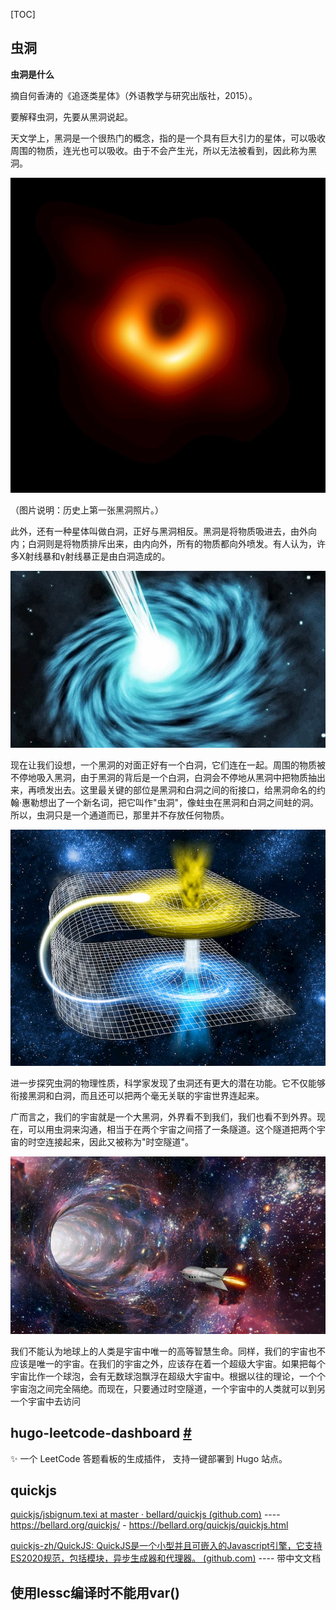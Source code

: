 [TOC]

## 虫洞

**虫洞是什么**

摘自何香涛的《追逐类星体》（外语教学与研究出版社，2015）。

要解释虫洞，先要从黑洞说起。

天文学上，黑洞是一个很热门的概念，指的是一个具有巨大引力的星体，可以吸收周围的物质，连光也可以吸收。由于不会产生光，所以无法被看到，因此称为黑洞。

![img](./imgs/bg2021071514.jpg)

（图片说明：历史上第一张黑洞照片。）

此外，还有一种星体叫做白洞，正好与黑洞相反。黑洞是将物质吸进去，由外向内；白洞则是将物质排斥出来，由内向外，所有的物质都向外喷发。有人认为，许多X射线暴和γ射线暴正是由白洞造成的。

![img](./imgs/bg2021071515.jpg)

现在让我们设想，一个黑洞的对面正好有一个白洞，它们连在一起。周围的物质被不停地吸入黑洞，由于黑洞的背后是一个白洞，白洞会不停地从黑洞中把物质抽出来，再喷发出去。这里最关键的部位是黑洞和白洞之间的衔接口，给黑洞命名的约翰·惠勒想出了一个新名词，把它叫作"虫洞"，像蛀虫在黑洞和白洞之间蛀的洞。所以，虫洞只是一个通道而已，那里并不存放任何物质。

![img](./imgs/bg2021071516.jpg)

进一步探究虫洞的物理性质，科学家发现了虫洞还有更大的潜在功能。它不仅能够衔接黑洞和白洞，而且还可以把两个毫无关联的宇宙世界连起来。

广而言之，我们的宇宙就是一个大黑洞，外界看不到我们，我们也看不到外界。现在，可以用虫洞来沟通，相当于在两个宇宙之间搭了一条隧道。这个隧道把两个宇宙的时空连接起来，因此又被称为"时空隧道"。

![img](./imgs/bg2021071517.jpg)

我们不能认为地球上的人类是宇宙中唯一的高等智慧生命。同样，我们的宇宙也不应该是唯一的宇宙。在我们的宇宙之外，应该存在着一个超级大宇宙。如果把每个宇宙比作一个球泡，会有无数球泡飘浮在超级大宇宙中。根据以往的理论，一个个宇宙泡之间完全隔绝。而现在，只要通过时空隧道，一个宇宙中的人类就可以到另一个宇宙中去访问



## hugo-leetcode-dashboard [#](https://github.com/lryong/hugo-leetcode-dashboard)

✨ 一个 LeetCode 答题看板的生成插件， 支持一键部署到 Hugo 站点。



## quickjs

[quickjs/jsbignum.texi at master · bellard/quickjs (github.com)](https://github.com/bellard/quickjs/blob/master/doc/jsbignum.texi) ---- https://bellard.org/quickjs/  - https://bellard.org/quickjs/quickjs.html

[quickjs-zh/QuickJS: QuickJS是一个小型并且可嵌入的Javascript引擎，它支持ES2020规范，包括模块，异步生成器和代理器。 (github.com)](https://github.com/quickjs-zh/QuickJS)  ---- 带中文文档





## 使用lessc编译时不能用var()



## 
